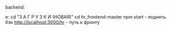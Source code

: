 backend:

e:
cd "З А Г Р У З К И (НОВАЯ)"
cd hr_frontend-master
npm start - поднять бэк
<http://localhost:3000/hr> - путь к фронту
